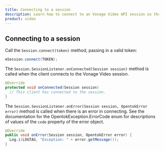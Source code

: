 ```yaml
--- 
title: Connecting to a session 
description: Learn how to connect to an Vonage Video API session so that participants can use audio, video, and messaging functionality in your Android application.
product: video 
---
```


## Connecting to a session

Call the `Session.connect(token)` method, passing in a valid token:

```java
mSession.connect(TOKEN);
```

The `Session.SessionListener.onConnected(Session session)` method is called when the client connects to the Vonage Video session.

```java
@Override
protected void onConnected(Session session)
  // This client has connected to the session.
}
```

The `Session.SessionListener.onError(Session session, OpentokError error)` method is called when there is an error in connecting. See the documentation for the OpentokException.ErrorCode enum for descriptions of values of the `code` property of the error object.

```java
@Override
public void onError(Session session, OpentokError error) {
  Log.i(LOGTAG, "Exception: " + error.getMessage());
}
```
